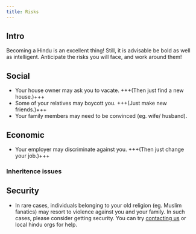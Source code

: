 ```yaml
---
title: Risks
---
```


## Intro
Becoming a Hindu is an excellent thing! Still, it is advisable be bold as well as intelligent. Anticipate the risks you will face, and work around them!

## Social
- Your house owner may ask you to vacate. +++(Then just find a new house.)+++
- Some of your relatives may boycott you. +++(Just make new friends.)+++
- Your family members may need to be convinced (eg. wife/ husband).

## Economic
- Your employer may discriminate against you. +++(Then just change your job.)+++

### Inheritence issues


## Security
- In rare cases, individuals belonging to your old religion (eg. Muslim fanatics) may resort to violence against you and your family. In such cases, please consider getting security. You can try [contacting us](../contact/) or local hindu orgs for help.